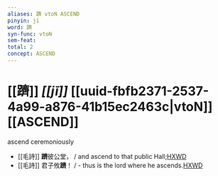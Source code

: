 ```yaml
---
aliases: 躋 vtoN ASCEND
pinyin: jī
word: 躋
syn-func: vtoN
sem-feat: 
total: 2
concept: ASCEND 
---
```

# [[躋]] *[[jī]]*  [[uuid-fbfb2371-2537-4a99-a876-41b15ec2463c|vtoN]] [[ASCEND]]
ascend ceremoniously
 - [[毛詩]] **躋**彼公堂， / and ascend to that public Hall;[HXWD](https://hxwd.org/textview.html?location=KR1c0001_tls_015-10a.10)
 - [[毛詩]] 君子攸**躋**！ / - thus is the lord where he ascends.[HXWD](https://hxwd.org/textview.html?location=KR1c0001_tls_018-55a.1)